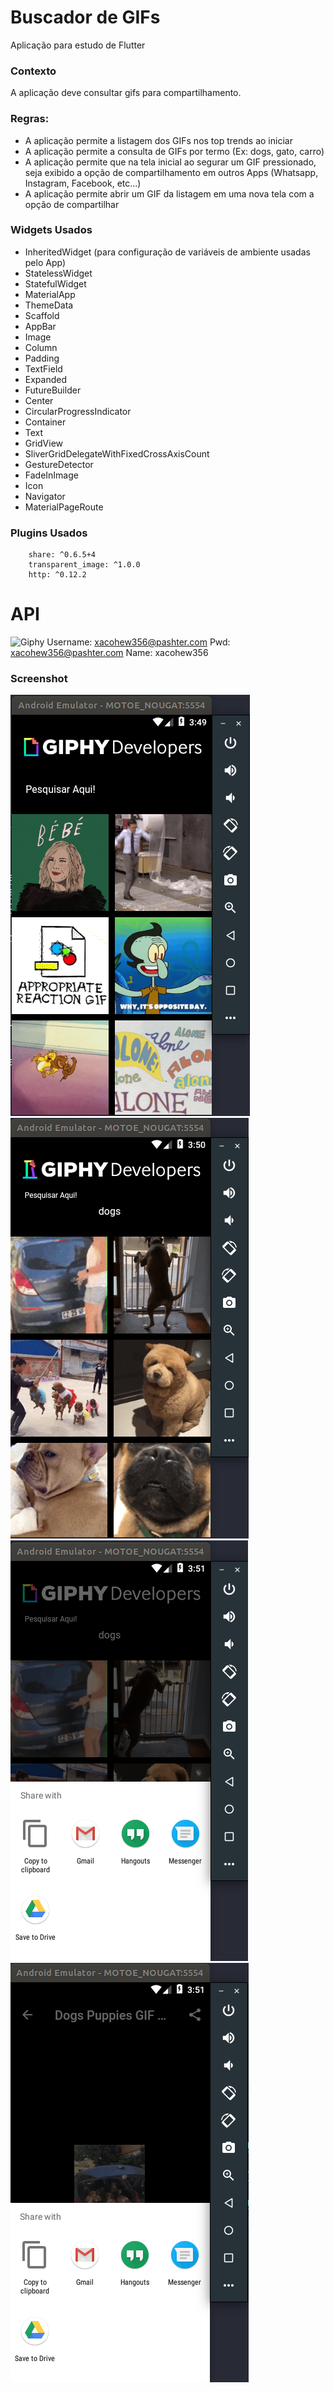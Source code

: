 # Buscador de GIFs

Aplicação para estudo de Flutter

### Contexto

A aplicação deve consultar gifs para compartilhamento.

### Regras:

- A aplicação permite a listagem dos GIFs nos top trends ao iniciar
- A aplicação permite a consulta de GIFs por termo (Ex: dogs, gato, carro)
- A aplicação permite que na tela inicial ao segurar um GIF pressionado, seja exibido a opção de compartilhamento em outros Apps (Whatsapp, Instagram, Facebook, etc...)
- A aplicação permite abrir um GIF da listagem em uma nova tela com a opção de compartilhar

### Widgets Usados

- InheritedWidget (para configuração de variáveis de ambiente usadas pelo App)
- StatelessWidget
- StatefulWidget
- MaterialApp
- ThemeData
- Scaffold
- AppBar
- Image
- Column
- Padding
- TextField
- Expanded
- FutureBuilder
- Center
- CircularProgressIndicator
- Container
- Text
- GridView
- SliverGridDelegateWithFixedCrossAxisCount
- GestureDetector
- FadeInImage
- Icon
- Navigator
- MaterialPageRoute

### Plugins Usados

```
    share: ^0.6.5+4
    transparent_image: ^1.0.0
    http: ^0.12.2
```

# API

![Giphy](https://developers.giphy.com)
Username: xacohew356@pashter.com
Pwd: xacohew356@pashter.com
Name: xacohew356

### Screenshot

![GIF Trends](https://github.com/claudivanmoreira/flutter-course-projects/blob/master/buscador_gifs/screenshot1.png?raw=true)
![Busca](https://github.com/claudivanmoreira/flutter-course-projects/blob/master/buscador_gifs/screenshot2.png?raw=true)
![Compartilhamento pela Home](https://github.com/claudivanmoreira/flutter-course-projects/blob/master/buscador_gifs/screenshot3.png?raw=true)
![Compartilhamento em nova Tela](https://github.com/claudivanmoreira/flutter-course-projects/blob/master/buscador_gifs/screenshot4.png?raw=true)